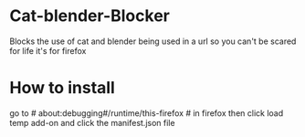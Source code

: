 # Cat-blender-Blocker
Blocks the use of cat and blender being used in a url so you can't be scared for life it's for firefox

# How to install
go to # about:debugging#/runtime/this-firefox # in firefox then click load temp add-on and click the manifest.json file
